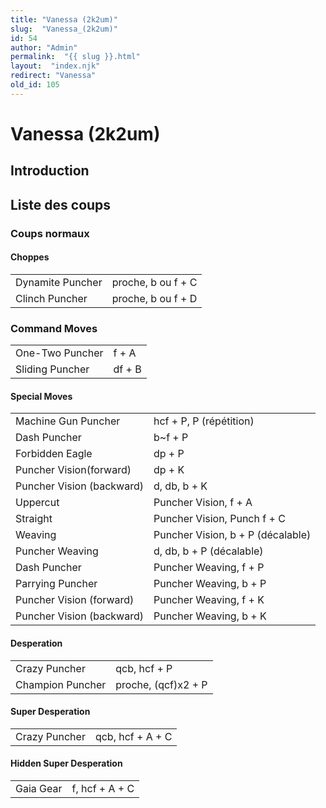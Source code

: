 ```yaml
---
title: "Vanessa (2k2um)"
slug:  "Vanessa_(2k2um)"
id: 54
author: "Admin"
permalink:  "{{ slug }}.html"
layout:  "index.njk"
redirect: "Vanessa"
old_id: 105
---
```


# Vanessa (2k2um)

## Introduction

## Liste des coups

### Coups normaux

#### Choppes

|                  |                    |
|------------------|--------------------|
| Dynamite Puncher | proche, b ou f + C |
| Clinch Puncher   | proche, b ou f + D |

### Command Moves

|                 |        |
|-----------------|--------|
| One-Two Puncher | f + A  |
| Sliding Puncher | df + B |

#### Special Moves

|                           |                                   |
|---------------------------|-----------------------------------|
| Machine Gun Puncher       | hcf + P, P (répétition)           |
| Dash Puncher              | b\~f + P                          |
| Forbidden Eagle           | dp + P                            |
| Puncher Vision(forward)   | dp + K                            |
| Puncher Vision (backward) | d, db, b + K                      |
| Uppercut                  | Puncher Vision, f + A             |
| Straight                  | Puncher Vision, Punch f + C       |
| Weaving                   | Puncher Vision, b + P (décalable) |
| Puncher Weaving           | d, db, b + P (décalable)          |
| Dash Puncher              | Puncher Weaving, f + P            |
| Parrying Puncher          | Puncher Weaving, b + P            |
| Puncher Vision (forward)  | Puncher Weaving, f + K            |
| Puncher Vision (backward) | Puncher Weaving, b + K            |

#### Desperation

|                  |                     |
|------------------|---------------------|
| Crazy Puncher    | qcb, hcf + P        |
| Champion Puncher | proche, (qcf)x2 + P |

#### Super Desperation

|               |                  |
|---------------|------------------|
| Crazy Puncher | qcb, hcf + A + C |

#### Hidden Super Desperation

|           |                |
|-----------|----------------|
| Gaia Gear | f, hcf + A + C |
